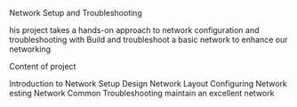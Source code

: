 Network Setup and Troubleshooting

his project takes a hands-on approach to network
configuration and troubleshooting with Build and
troubleshoot a basic network to enhance our
networking


Content of project 

Introduction to Network Setup
Design Network Layout
Configuring Network
esting Network
Common Troubleshooting
maintain an excellent network


